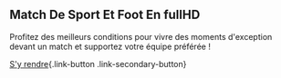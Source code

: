 ## Match De Sport Et Foot En fullHD

Profitez des meilleurs conditions pour vivre des moments d'exception devant un match et supportez votre équipe préférée !

[S'y rendre](https://www.lequipe.fr/Directs){.link-button .link-secondary-button}

